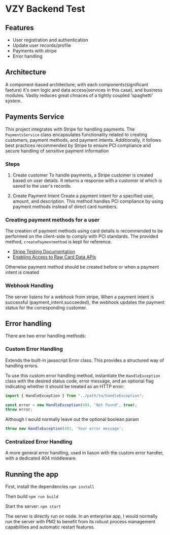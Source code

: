 # VZY Backend Test

## Features
- User registration and authentication
- Update user records/profile
- Payments with stripe
- Error handling

## Architecture 
A component-based architecture, with each components(significant faeture) it's own logic and data access(services in this case),
and business modules. Vastly reduces great chnaces of a tightly coupled 'spaghetti' system.

## Payments Service

This project integrates with Stripe for handling payments. The `PaymentsService` class encapsulates functionality related to creating customers, payment methods, and payment intents. 
Additionally, it follows best practices recommended by Stripe to ensure PCI compliance and secure handling of sensitive payment information

### Steps
1. Create customer
To handle payments, a Stripe customer is created based on user details. It returns a response
with a customer id which is saved to the user's records.

2. Create Payment Intent
Create a payment intent for a specified user, amount, and description. This method handles PCI compliance by using payment methods instead of direct card numbers.

### Creating payment methods for a user
 The creation of payment methods using card details is recommended to be performed on the client-side to comply with PCI standards. 
 The provided method, `createPaymentmethod` is kept for reference. 
- [Stripe Testing Documentation](https://stripe.com/docs/testing)
- [Enabling Access to Raw Card Data APIs](https://support.stripe.com/questions/enabling-access-to-raw-card-data-apis)

 Otherwise payment method should be created before or when a payment intent is created

### Webhook Handling
The server listens for a webhook from stripe, When a payment intent is successful (payment_intent.succeeded), the webhook
updates the payment status for the corresponding customer.


## Error handling
There are two error handling methods: 

### Custom Error Handling
  Extends the built-in javascript Error class. This provides a structured way of
  handling errors. 

  To use this custom error handling method, instantiate the `HandleException` class with the desired status code, error message, and an optional flag indicating whether it should be treated as an HTTP error:

```typescript
import { HandleException } from "../path/to/handleException";

const error = new HandleException(404, 'Not Found', true);
throw error;
```

Although I would normally leave out the optional boolean param
```typescript
throw new HandleException(403, 'Your error message';
```
  
### Centralized Error Handling
  A more general error handling, used in liason with the custom error handler,
  with a dedicated 404 middleware.

  

## Running the app
First, install the dependencies 
`npm install`

Then build 
`npm run build`

Start the server: `npm start`

The server is directly run on node. In an enterprise app, I would normally run the server 
with PM2 to benefit from its robust process management capabilities and automatic restart features.
